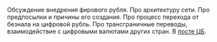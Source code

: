 Обсуждение внедрения фирового рубля. Про архитектуру сети. Про предпосылки и причины его создания. Про процесс перехода от безнала на цифровой рубль. Про трансграничные переводы, взаимодействие с цифровыми валютами других стран. В [посте ЦБ](https://cbr.ru/press/event/?id=16893).

